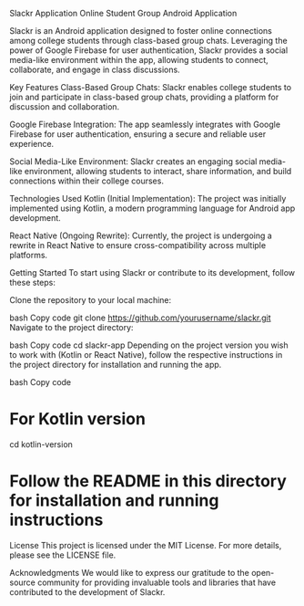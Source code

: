 Slackr Application
Online Student Group Android Application

Slackr is an Android application designed to foster online connections among college students through class-based group chats. Leveraging the power of Google Firebase for user authentication, Slackr provides a social media-like environment within the app, allowing students to connect, collaborate, and engage in class discussions.

Key Features
Class-Based Group Chats: Slackr enables college students to join and participate in class-based group chats, providing a platform for discussion and collaboration.

Google Firebase Integration: The app seamlessly integrates with Google Firebase for user authentication, ensuring a secure and reliable user experience.

Social Media-Like Environment: Slackr creates an engaging social media-like environment, allowing students to interact, share information, and build connections within their college courses.

Technologies Used
Kotlin (Initial Implementation): The project was initially implemented using Kotlin, a modern programming language for Android app development.

React Native (Ongoing Rewrite): Currently, the project is undergoing a rewrite in React Native to ensure cross-compatibility across multiple platforms.

Getting Started
To start using Slackr or contribute to its development, follow these steps:

Clone the repository to your local machine:

bash
Copy code
git clone https://github.com/yourusername/slackr.git
Navigate to the project directory:

bash
Copy code
cd slackr-app
Depending on the project version you wish to work with (Kotlin or React Native), follow the respective instructions in the project directory for installation and running the app.

bash
Copy code
# For Kotlin version
cd kotlin-version
# Follow the README in this directory for installation and running instructions


License
This project is licensed under the MIT License. For more details, please see the LICENSE file.

Acknowledgments
We would like to express our gratitude to the open-source community for providing invaluable tools and libraries that have contributed to the development of Slackr.

